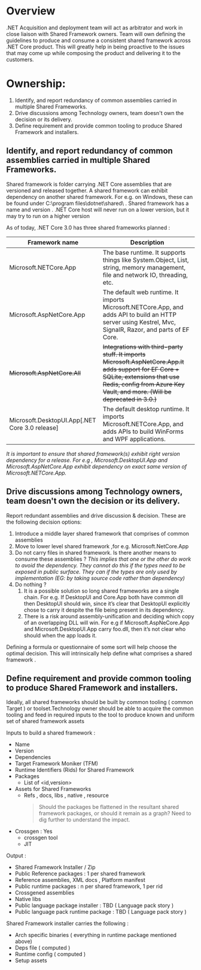 # Overview

.NET Acquisition and deployment team will act as arbitrator and work in close liaison with Shared Framework owners. Team will own defining the guidelines to produce and consume a consistent shared framework across .NET Core product. This will greatly help in being proactive to the issues that may come up while composing the product and delivering it to the customers.
 
# Ownership: 
1. Identify, and report redundancy of  common assemblies carried in multiple Shared Frameworks.
2. Drive discussions among Technology owners, team doesn't own the decision or its delivery.
3. Define requirement and provide common tooling to produce Shared Framework and installers.
 
## Identify, and report redundancy of  common assemblies carried in multiple Shared Frameworks.
 
Shared framework is folder carrying .NET Core assemblies that are versioned and released together. A shared framework can exhibit dependency on another shared framework. For e.g. on Windows, these can be found under C:\program files\dotnet\shared\ . Shared framework has a name and version . .NET Core host will never run on a lower version, but it may try to run on a higher version

As of today,  .NET Core 3.0 has three shared frameworks planned :

Framework name	| Description
-------------- | -----------
Microsoft.NETCore.App | The base runtime. It supports things like System.Object, List<T>, string, memory management, file and network IO, threading, etc.
Microsoft.AspNetCore.App  |	The default web runtime. It imports Microsoft.NETCore.App, and adds API to build an HTTP server using Kestrel, Mvc, SignalR, Razor, and parts of EF Core.
~~Microsoft.AspNetCore.All~~  | ~~Integrations with third-party stuff. It imports Microsoft.AspNetCore.App.It adds support for EF Core + SQLite, extensions that use Redis, config from Azure Key Vault, and more. (Will be deprecated in 3.0.)~~
Microsoft.DesktopUI.App[.NET Core 3.0 release]  |  The default desktop runtime. It imports Microsoft.NETCore.App, and adds APIs to build WinForms and WPF applications.
 
*It is important to ensure that shared framework(s) exhibit right version dependency for a release. For e.g , Microsoft.DesktopUI.App and Microsoft.AspNetCore.App exhibit dependency on exact same version of Microsoft.NETCore.App.*
 
## Drive discussions among Technology owners, team doesn't own the decision or its delivery.
 
Report redundant assemblies and drive discussion & decision. These are the following decision options:
1. Introduce a middle layer shared framework that comprises of common assemblies
2. Move to lower level shared framework ,for e.g. Microsoft.NetCore.App 
3. Do not carry files in shared framework. Is there another means to consume these assemblies ?
*This implies that one or the other do work to avoid the dependency. They cannot do this if the types need to be exposed in public surface. They can if the types are only used by implementation (EG: by taking source code rather than dependency)*
4. Do nothing ?
   1. It is a possible solution so long shared frameworks are a single chain. For e.g. If DesktopUI and Core.App both have common dll then DesktopUI should win, since it’s clear that DesktopUI explicitly chose to carry it despite the file being present in its dependency.
   2. There is a risk around assembly-unification and deciding which copy of an overlapping DLL will win. For e.g if Microsoft.AspNeCore.App and Microsoft.DesktopUI.App carry foo.dll, then it’s not clear who should when the app loads it.
 
Defining a formula or questionnaire of some sort will help choose the optimal decision. This will intrinsically help define what comprises a shared framework .
  
## Define requirement and provide common tooling to produce Shared Framework and installers.
 
Ideally, all shared frameworks should be built by common tooling ( common Target ) or toolset.Technology owner should be able to acquire the common tooling and feed in required inputs to the tool to produce known and uniform set of shared framework assets
 
Inputs to build a shared framework : 
* Name
* Version
* Dependencies
* Target Framework Moniker (TFM)
* Runtime Identifiers (Rids) for Shared Framework
* Packages 
    * List of <id,version>
 * Assets for Shared Frameworks
    * Refs , docs, libs , native , resource
         > Should the packages be flattened in the resultant shared framework packages, or should it remain as a graph? Need to dig further to understand the impact.
*  Crossgen : Yes
   * crossgen tool
   * JIT
 
Output : 
* Shared Framework Installer / Zip
* Public Reference packages : 1 per shared framework
* Reference assemblies, XML docs , Platform manifest
* Public runtime packages :  n per shared framework, 1 per rid
* Crossgened assemblies
* Native libs
* Public language package installer : TBD ( Language pack story )
* Public language pack runtime package : TBD ( Language pack story ) 
  
Shared Framework installer carries the following : 
* Arch specific binaries ( everything in runtime package mentioned above)
* Deps file  ( computed )
* Runtime config ( computed )
* Setup assets
